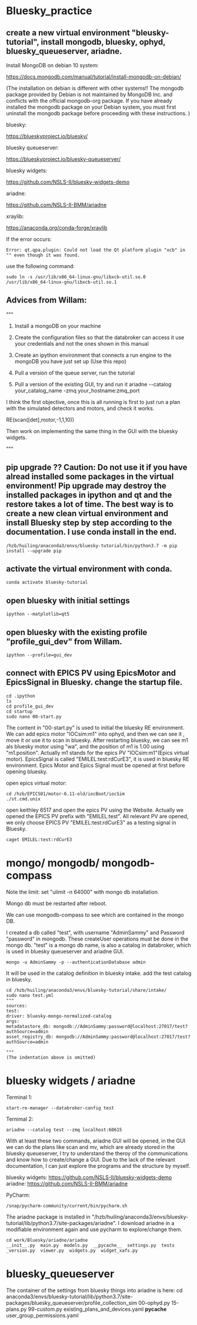 # Bluesky_practice

## create a new virtual environment "bleusky-tutorial", install mongodb, bluesky, ophyd, bluesky_queueserver, ariadne.

Install MongoDB on debian 10 system:

https://docs.mongodb.com/manual/tutorial/install-mongodb-on-debian/

(The installation on debian is different with other systems!! The mongodb package provided by Debian is not maintained by MongoDB Inc. and conflicts with the official mongodb-org package. If you have already installed the mongodb package on your Debian system, you must first uninstall the mongodb package before proceeding with these instructions. )

bluesky: 

https://blueskyproject.io/bluesky/

bluesky queueserver:

https://blueskyproject.io/bluesky-queueserver/

bluesky widgets:  

https://github.com/NSLS-II/bluesky-widgets-demo

ariadne: 

https://github.com/NSLS-II-BMM/ariadne

xraylib:

https://anaconda.org/conda-forge/xraylib

If the error occurs: 
    
    Error: qt.qpa.plugin: Could not load the Qt platform plugin "xcb" in "" even though it was found.

 use the following command:

    sudo ln -s /usr/lib/x86_64-linux-gnu/libxcb-util.so.0  /usr/lib/x86_64-linux-gnu/libxcb-util.so.1

## Advices from Willam:
"""
1. Install a mongoDB on your machine

2. Create the configuration files so that the databroker can access it use your credentials and not the ones shown in this manual

3. Create an ipython environment that connects a run engine to the mongoDB you have just set up (Use this repo)

4. Pull a version of the queue server, run the tutorial

5. Pull a version of the existing GUI, try and run it ariadne --catalog your_catalog_name -zmq your_hostname:zmq_port

I think the first objective, once this is all running is first to just run a plan with the simulated detectors and motors, and check it works. 

RE(scan([det],motor,-1,1,10))

Then work on implementing the same thing in the GUI with the bluesky widgets. 

"""


##  pip upgrade ?? Caution: Do not use it if you have alread installed some packages in the virtual environment! Pip upgrade may destroy the installed packages in ipython and qt and the restore takes a lot of time. The best way is to create a new clean virtual environment and install Bluesky step by step according to the documentation. I use conda install in the end.

    /hzb/huiling/anaconda3/envs/bluesky-tutorial/bin/python3.7 -m pip install --upgrade pip

## activate the virtual environment with conda.

    conda activate bluesky-tutorial


## open bluesky with initial settings
    ipython --matplotlib=qt5

## open bluesky with the existing profile "profile_gui_dev" from Willam.
    ipython --profile=gui_dev

## connect with EPICS PV using EpicsMotor and EpicsSignal in Bluesky. change the startup file. 
    cd .ipython
    ls
    cd profile_gui_dev
    cd startup
    sudo nano 00-start.py

The content in "00-start.py" is used to initial the bluesky RE environment. We can add epics motor "IOCsim:m1" into ophyd, and then we can see it , move it or use it to scan in bluesky. After restarting bluesky, we can see m1 als bluesky motor using "wa", and the position of m1 is 1.00 using "m1.position". Actually m1 stands for the epics PV "IOCsim:m1"(Epics virtual motor). EpicsSignal is called "EMILEL:test:rdCurE3", it is used in bluesky RE environment. Epics Motor and Epics Signal must be opened at first before opening bluesky.

open epics virtual motor:

    cd /hzb/EPICS01/motor-6.11-old/iocBoot/iocSim
    ./st.cmd.unix

open keithley 6517 and open the epics PV using the Website. Actually we opened the EPICS PV prefix with "EMILEL:test". All relevant PV are opened, we only choose EPICS PV "EMILEL:test:rdCurE3" as a testing signal in Bluesky. 

    caget EMILEL:test:rdCurE3

# mongo/ mongodb/ mongodb-compass
Note the limit: set "ulimit -n 64000" with mongo db installation.

Mongo db must be restarted after reboot.

We can use mongodb-compass to see which are contained in the mongo DB. 

I created a db called "test", with username "AdminSammy" and Password "password" in mongodb. These createUser operations must be done in the mongo db. "test" is a mongo db name, is also a catalog in databroker, which is used in bluesky queueserver and ariadne GUI.

    mongo -u AdminSammy -p --authenticationDatabase admin

It will be used in the catalog definition in bluesky intake. add the test catalog in bluesky.

    cd /hzb/huiling/anaconda3/envs/bluesky-tutorial/share/intake/
    sudo nano test.yml
    """
    sources:
    test:
    driver: bluesky-mongo-normalized-catalog
    args:
    metadatastore_db: mongodb://AdminSammy:password@localhost:27017/test?authSource=admin
    asset_registry_db: mongodb://AdminSammy:password@localhost:27017/test?authSource=admin

    """
    (The indentation above is omitted)
# bluesky widgets / ariadne

Terminal 1: 

    start-re-manager --databroker-config test

Ternimal 2: 

    ariadne --catalog test --zmq localhost:60615

With at least these two commands, ariadne GUI will be opened, in the GUI we can do the plans like scan and mv, which are already stored in the bluesky queueserver, I try to understand the theroy of the communications and know how to create/change a GUI. Due to the lack of the relevant documentation, I can just explore the programs and the structure by myself. 

bluesky widgets:  https://github.com/NSLS-II/bluesky-widgets-demo
ariadne:  https://github.com/NSLS-II-BMM/ariadne

PyCharm:

    /snap/pycharm-community/current/bin/pycharm.sh

The ariadne package is installed in "/hzb/huiling/anaconda3/envs/bluesky-tutorial/lib/python3.7/site-packages/ariadne". I download ariadne in a modifiable environment again and use pycharm to explore/change them.

    cd work/Bluesky/ariadne/ariadne
    __init__.py  main.py  models.py  __pycache__  settings.py  tests  _version.py  viewer.py  widgets.py  widget_xafs.py
   

# bluesky_queueserver
The container of the settings from bluesky things into ariadne is here:
    cd anaconda3/envs/bluesky-tutorial/lib/python3.7/site-packages/bluesky_queueserver/profile_collection_sim
    00-ophyd.py  15-plans.py  99-custom.py  existing_plans_and_devices.yaml  __pycache__  user_group_permissions.yaml

